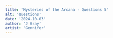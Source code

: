 ```yaml
---
title: 'Mysteries of the Arcana - Questions 5'
alt: 'Questions'
date: '2024-10-03'
author: 'J Gray'
artist: 'Gennifer'
---
```

